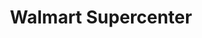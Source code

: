 ---
title: "Walmart Supercenter"
url: /cincinnati/walmart-supercenter-colerain-avenue/
shop: Supermarkt
---